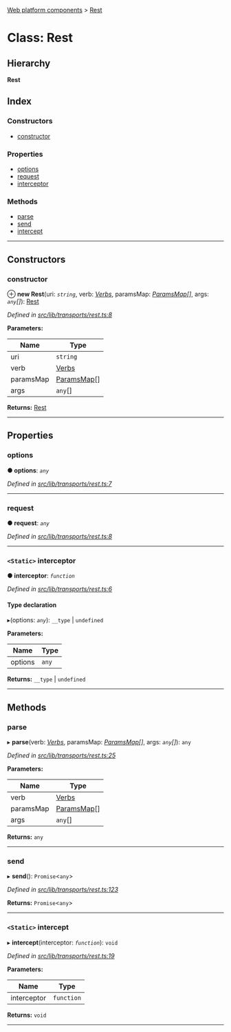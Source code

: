 [Web platform components](../README.md) > [Rest](../classes/rest.md)

# Class: Rest

## Hierarchy

**Rest**

## Index

### Constructors

* [constructor](rest.md#constructor)

### Properties

* [options](rest.md#options)
* [request](rest.md#request)
* [interceptor](rest.md#interceptor)

### Methods

* [parse](rest.md#parse)
* [send](rest.md#send)
* [intercept](rest.md#intercept)

---

## Constructors

<a id="constructor"></a>

###  constructor

⊕ **new Rest**(uri: *`string`*, verb: *[Verbs](../enums/verbs.md)*, paramsMap: *[ParamsMap](paramsmap.md)[]*, args: *`any`[]*): [Rest](rest.md)

*Defined in [src/lib/transports/rest.ts:8](https://github.com/nodulusteam/methodus.dev/blob/0650919/modules/platform/platform-web/src/lib/transports/rest.ts#L8)*

**Parameters:**

| Name | Type |
| ------ | ------ |
| uri | `string` |
| verb | [Verbs](../enums/verbs.md) |
| paramsMap | [ParamsMap](paramsmap.md)[] |
| args | `any`[] |

**Returns:** [Rest](rest.md)

___

## Properties

<a id="options"></a>

###  options

**● options**: *`any`*

*Defined in [src/lib/transports/rest.ts:7](https://github.com/nodulusteam/methodus.dev/blob/0650919/modules/platform/platform-web/src/lib/transports/rest.ts#L7)*

___
<a id="request"></a>

###  request

**● request**: *`any`*

*Defined in [src/lib/transports/rest.ts:8](https://github.com/nodulusteam/methodus.dev/blob/0650919/modules/platform/platform-web/src/lib/transports/rest.ts#L8)*

___
<a id="interceptor"></a>

### `<Static>` interceptor

**● interceptor**: *`function`*

*Defined in [src/lib/transports/rest.ts:6](https://github.com/nodulusteam/methodus.dev/blob/0650919/modules/platform/platform-web/src/lib/transports/rest.ts#L6)*

#### Type declaration
▸(options: *`any`*): `__type` \| `undefined`

**Parameters:**

| Name | Type |
| ------ | ------ |
| options | `any` |

**Returns:** `__type` \| `undefined`

___

## Methods

<a id="parse"></a>

###  parse

▸ **parse**(verb: *[Verbs](../enums/verbs.md)*, paramsMap: *[ParamsMap](paramsmap.md)[]*, args: *`any`[]*): `any`

*Defined in [src/lib/transports/rest.ts:25](https://github.com/nodulusteam/methodus.dev/blob/0650919/modules/platform/platform-web/src/lib/transports/rest.ts#L25)*

**Parameters:**

| Name | Type |
| ------ | ------ |
| verb | [Verbs](../enums/verbs.md) |
| paramsMap | [ParamsMap](paramsmap.md)[] |
| args | `any`[] |

**Returns:** `any`

___
<a id="send"></a>

###  send

▸ **send**(): `Promise`<`any`>

*Defined in [src/lib/transports/rest.ts:123](https://github.com/nodulusteam/methodus.dev/blob/0650919/modules/platform/platform-web/src/lib/transports/rest.ts#L123)*

**Returns:** `Promise`<`any`>

___
<a id="intercept"></a>

### `<Static>` intercept

▸ **intercept**(interceptor: *`function`*): `void`

*Defined in [src/lib/transports/rest.ts:19](https://github.com/nodulusteam/methodus.dev/blob/0650919/modules/platform/platform-web/src/lib/transports/rest.ts#L19)*

**Parameters:**

| Name | Type |
| ------ | ------ |
| interceptor | `function` |

**Returns:** `void`

___


